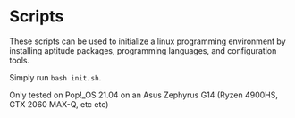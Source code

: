 # Scripts

These scripts can be used to initialize a linux programming environment by installing aptitude packages, programming languages, and configuration tools.

Simply run `bash init.sh`.

Only tested on Pop!_OS 21.04 on an Asus Zephyrus G14 (Ryzen 4900HS, GTX 2060 MAX-Q, etc etc)
